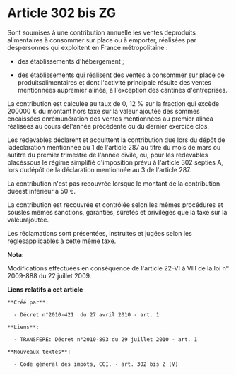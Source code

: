 # Article 302 bis ZG

Sont soumises à une contribution annuelle les ventes deproduits alimentaires à consommer sur place ou à emporter, réalisées
par despersonnes qui exploitent en France métropolitaine : 

- des établissements d'hébergement ; 

- des établissements qui réalisent des ventes à consommer sur place de produitsalimentaires et dont l'activité principale
résulte des ventes mentionnées aupremier alinéa, à l'exception des cantines d'entreprises. 

La contribution est calculée au taux de 0, 12 % sur la fraction qui excède 200000 € du montant hors taxe sur la valeur
ajoutée des sommes encaissées enrémunération des ventes mentionnées au premier alinéa réalisées au cours del'année précédente
ou du dernier exercice clos. 

Les redevables déclarent et acquittent la contribution due lors du dépôt de ladéclaration mentionnée au 1 de l'article 287 au
titre du mois de mars ou autitre du premier trimestre de l'année civile, ou, pour les redevables placéssous le régime
simplifié d'imposition prévu à l'article 302 septies A, lors dudépôt de la déclaration mentionnée au 3 de l'article 287. 

La contribution n'est pas recouvrée lorsque le montant de la contribution dueest inférieur à 50 €. 

La contribution est recouvrée et contrôlée selon les mêmes procédures et sousles mêmes sanctions, garanties, sûretés et
privilèges que la taxe sur la valeurajoutée. 

Les réclamations sont présentées, instruites et jugées selon les règlesapplicables à cette même taxe.

**Nota:**

Modifications effectuées en conséquence de l'article 22-VI à VIII de la loi n° 2009-888 du 22 juillet 2009.

**Liens relatifs à cet article**

	**Créé par**:

	  - Décret n°2010-421  du 27 avril 2010 - art. 1

	**Liens**:

	  - TRANSFERE: Décret n°2010-893 du 29 juillet 2010 - art. 1

	**Nouveaux textes**:

	  - Code général des impôts, CGI. - art. 302 bis Z (V)
